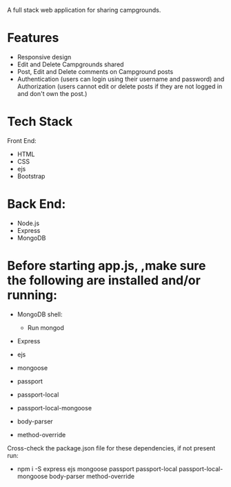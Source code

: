 A full stack web application for sharing campgrounds.
  
# Features
* Responsive design
* Edit and Delete Campgrounds shared
* Post, Edit and Delete comments on Campground posts 
* Authentication (users can login using their username and password) and Authorization (users cannot edit or delete posts if they are not logged in and don't own the post.)

# Tech Stack
Front End:
* HTML
* CSS
* ejs
* Bootstrap

# Back End:
* Node.js
* Express
* MongoDB


# Before starting app.js, ,make sure the following are installed and/or running:
* MongoDB shell:

  * Run mongod
  
* Express
* ejs
* mongoose
* passport
* passport-local
* passport-local-mongoose
* body-parser
* method-override

Cross-check the package.json file for these dependencies, if not present run:
  * npm i -S express ejs mongoose passport passport-local passport-local-mongoose body-parser method-override
